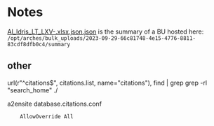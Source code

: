 # Notes

[Al_Idris_LT_LXV-.xlsx.json.json](https://github.com/eamena-project/eamena-arches-dev/blob/main/data/bibref/doc/Al_Idris_LT_LXV-.xlsx.json.json) is the summary of a BU hosted here: `/opt/arches/bulk_uploads/2023-09-29-66c81748-4e15-4776-8811-83cdf8dfb0c4/summary`



## other

url(r"^citations$", citations.list, name="citations"),
find | grep 
grep -rl "search_home" ./

a2ensite database.citations.conf

        AllowOverride All
